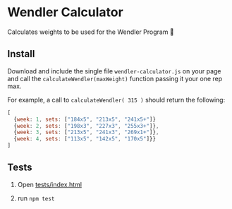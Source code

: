 # Wendler Calculator

Calculates weights to be used for the Wendler Program :muscle:

## Install

Download and include the single file `wendler-calculator.js`
on your page and call the `calculateWendler(maxWeight)` function
passing it your one rep max.

For example, a call to `calculateWendler( 315 )` should return
the following:

```javascript
[
  {week: 1, sets: ["184x5", "213x5", "241x5+"]}
  {week: 2, sets: ["198x3", "227x3", "255x3+"]},
  {week: 3, sets: ["213x5", "241x3", "269x1+"]},
  {week: 4, sets: ["113x5", "142x5", "170x5"]}}
]
```

## Tests

1. Open [tests/index.html](https://rawgit.com/caike/wendler-cycle/master/tests/index.html)

2. run `npm test`
